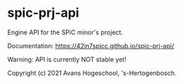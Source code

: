# spic-prj-api
Engine API for the SPiC minor's project.

Documentation: https://42in7spicc.github.io/spic-prj-api/

Warning: API is currently NOT stable yet!

Copyright (c) 2021 Avans Hogeschool, 's-Hertogenbosch.
